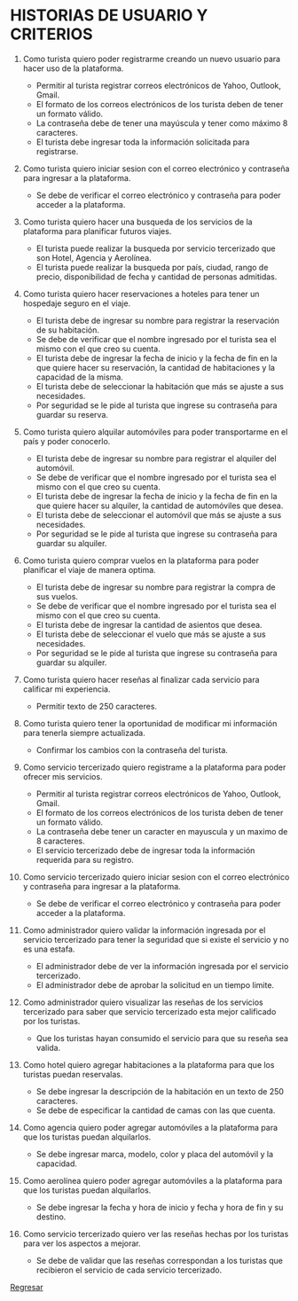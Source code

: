 # HISTORIAS DE USUARIO Y CRITERIOS 

1. Como turista quiero poder registrarme creando un nuevo usuario para hacer uso de la plataforma.
   
   * Permitir al turista registrar correos electrónicos de Yahoo, Outlook, Gmail.
   * El formato de los correos electrónicos de los turista deben de tener un formato válido.
   * La contraseña debe de tener una mayúscula y tener como máximo 8 caracteres.
   * El turista debe ingresar toda la información solicitada para registrarse.<p/>
2. Como turista quiero iniciar sesion con el correo electrónico y contraseña para ingresar a la plataforma.
   * Se debe de verificar el correo electrónico y contraseña para poder acceder a la plataforma.<p/>
3. Como turista quiero hacer una busqueda de los servicios de la plataforma para planificar futuros viajes.
   * El turista puede realizar la busqueda por servicio tercerizado que son Hotel, Agencia y Aerolínea.
   * El turista puede realizar la busqueda por país, ciudad, rango de precio, disponibilidad de fecha y cantidad de personas admitidas.<p/>
4. Como turista quiero hacer reservaciones a hoteles para tener un hospedaje seguro en el viaje.
   * El turista debe de ingresar su nombre para registrar la reservación de su habitación. 
   * Se debe de verificar que el nombre ingresado por el turista sea el mismo con el que creo su cuenta.
   * El turista debe de ingresar la fecha de inicio y la fecha de fin en la que quiere hacer su reservación, la cantidad de habitaciones y la capacidad de la misma.
   * El turista debe de seleccionar la habitación que más se ajuste a sus necesidades.
   * Por seguridad se le pide al turista que ingrese su contraseña para guardar su reserva.<p/>
5. Como turista quiero alquilar automóviles para poder transportarme en el país y poder conocerlo.
   * El turista debe de ingresar su nombre para registrar el alquiler del automóvil. 
   * Se debe de verificar que el nombre ingresado por el turista sea el mismo con el que creo su cuenta.
   * El turista debe de ingresar la fecha de inicio y la fecha de fin en la que quiere hacer su alquiler, la cantidad de automóviles que desea.
   * El turista debe de seleccionar el automóvil que más se ajuste a sus necesidades.
   * Por seguridad se le pide al turista que ingrese su contraseña para guardar su alquiler.<p/>
6. Como turista quiero comprar vuelos en la plataforma para poder planificar el viaje de manera optima.
   * El turista debe de ingresar su nombre para registrar la compra de sus vuelos. 
   * Se debe de verificar que el nombre ingresado por el turista sea el mismo con el que creo su cuenta.
   * El turista debe de ingresar la cantidad de asientos que desea.
   * El turista debe de seleccionar el vuelo que más se ajuste a sus necesidades.
   * Por seguridad se le pide al turista que ingrese su contraseña para guardar su alquiler.<p/>
7. Como turista quiero hacer reseñas al finalizar cada servicio para calificar mi experiencia.
   * Permitir texto de 250 caracteres. <p/>
8. Como turista quiero tener la oportunidad de modificar mi información para tenerla siempre actualizada.
   * Confirmar los cambios con la contraseña del turista.<p/>
9. Como servicio tercerizado quiero registrame a la plataforma para poder ofrecer mis servicios.
   * Permitir al turista registrar correos electrónicos de Yahoo, Outlook, Gmail.
   * El formato de los correos electrónicos de los turista deben de tener un formato válido.
   * La contraseña debe tener un caracter en mayuscula y un maximo de 8 caracteres. 
   * El servicio tercerizado debe de ingresar toda la información requerida para su registro. <p/> 
10. Como servicio tercerizado quiero iniciar sesion con el correo electrónico y contraseña para ingresar a la plataforma.
       * Se debe de verificar el correo electrónico y contraseña para poder acceder a la plataforma.<p/>
11. Como administrador quiero validar la información ingresada por el servicio tercerizado para tener la seguridad que si existe el servicio y no es una estafa.
    * El administrador debe de ver la información ingresada por el servicio tercerizado.
    * El administrador debe de aprobar la solicitud en un tiempo limite.<p/>
12. Como administrador quiero visualizar las reseñas de los servicios tercerizado para saber que servicio tercerizado esta mejor calificado por los turistas.
    * Que los turistas hayan consumido el servicio para que su reseña sea valida.
13. Como hotel quiero agregar habitaciones a la plataforma para que los turistas puedan reservalas.
    * Se debe ingresar la descripción de la habitación en un texto de 250 caracteres.
    * Se debe de especificar la cantidad de camas con las que cuenta. <p/> 
15. Como agencia quiero poder agregar automóviles a la plataforma para que los turistas puedan alquilarlos. 
    * Se debe ingresar marca, modelo, color y placa del automóvil y la capacidad. <p/>
16. Como aerolínea quiero poder agregar automóviles a la plataforma para que los turistas puedan alquilarlos.
    * Se debe ingresar la fecha y hora de inicio y fecha y hora de fin y su destino. <p/>
17. Como servicio tercerizado quiero ver las reseñas hechas por los turistas para ver los aspectos a mejorar.
    * Se debe de validar que las reseñas correspondan a los turistas que recibieron el servicio de cada servicio tercerizado.

[Regresar](../README.md)